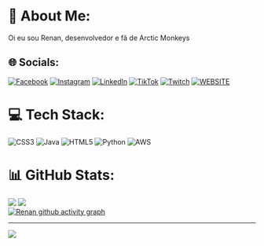 # 💫 About Me:
Oi eu sou Renan, desenvolvedor e fã de Arctic Monkeys


## 🌐 Socials:
[![Facebook](https://img.shields.io/badge/Facebook-%231877F2.svg?logo=Facebook&logoColor=white)](https://facebook.com/renan.kovachich) [![Instagram](https://img.shields.io/badge/Instagram-%23E4405F.svg?logo=Instagram&logoColor=white)](https://instagram.com/renan.kv) [![LinkedIn](https://img.shields.io/badge/LinkedIn-%230077B5.svg?logo=linkedin&logoColor=white)](https://linkedin.com/in/renan-kovachich) [![TikTok](https://img.shields.io/badge/TikTok-%23000000.svg?logo=TikTok&logoColor=white)](https://tiktok.com/@renan.kv) [![Twitch](https://img.shields.io/badge/Twitch-%239146FF.svg?logo=Twitch&logoColor=white)](https://twitch.tv/RenanKovachich) [![WEBSITE](https://img.shields.io/badge/Blogger-FF5722?style=&logo=blogger&logoColor=white)](https://renankovachich.github.io/Portfolio/)

# 💻 Tech Stack:
![CSS3](https://img.shields.io/badge/css3-%231572B6.svg?style=for-the-badge&logo=css3&logoColor=white) ![Java](https://img.shields.io/badge/java-%23ED8B00.svg?style=for-the-badge&logo=java&logoColor=white) ![HTML5](https://img.shields.io/badge/html5-%23E34F26.svg?style=for-the-badge&logo=html5&logoColor=white) ![Python](https://img.shields.io/badge/python-3670A0?style=for-the-badge&logo=python&logoColor=ffdd54) ![AWS](https://img.shields.io/badge/AWS-%23FF9900.svg?style=for-the-badge&logo=amazon-aws&logoColor=white)
# 📊 GitHub Stats:
![](https://github-readme-streak-stats.herokuapp.com/?user=RenanKovachich&theme=dracula&hide_border=false)
![](https://github-readme-stats.vercel.app/api/top-langs/?username=RenanKovachich&theme=dracula&hide_border=false&include_all_commits=true&count_private=true&layout=compact)<br>
[![Renan github activity graph](https://github-readme-activity-graph.cyclic.app/graph?username=RenanKovachich&theme=dracula)](https://github.com/RenanKovachich/github-readme-activity-graph)

---
[![](https://visitcount.itsvg.in/api?id=RenanKovachich&icon=0&color=0)](https://visitcount.itsvg.in)


